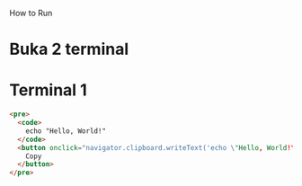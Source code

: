 How to Run

# Buka 2 terminal
# Terminal 1
```html
<pre>
  <code>
    echo "Hello, World!"
  </code>
  <button onclick="navigator.clipboard.writeText('echo \"Hello, World!\"')">
    Copy
  </button>
</pre>
